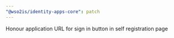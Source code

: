 ```yaml
---
"@wso2is/identity-apps-core": patch
---
```


Honour application URL for sign in button in self registration page
